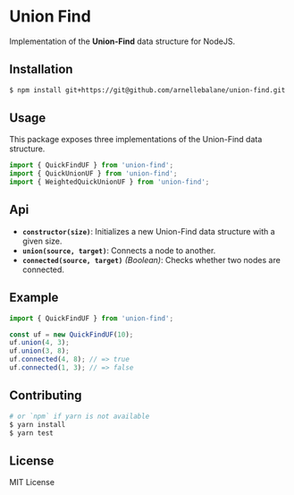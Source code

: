 # Union Find

Implementation of the **Union-Find** data structure for NodeJS.


## Installation

```bash
$ npm install git+https://git@github.com/arnellebalane/union-find.git
```


## Usage

This package exposes three implementations of the Union-Find data structure.

```js
import { QuickFindUF } from 'union-find';
import { QuickUnionUF } from 'union-find';
import { WeightedQuickUnionUF } from 'union-find';
```


## Api

- **`constructor(size)`**: Initializes a new Union-Find data structure with a given size.
- **`union(source, target)`**: Connects a node to another.
- **`connected(source, target)`** _(Boolean)_: Checks whether two nodes are connected.


## Example

```js
import { QuickFindUF } from 'union-find';

const uf = new QuickFindUF(10);
uf.union(4, 3);
uf.union(3, 8);
uf.connected(4, 8); // => true
uf.connected(1, 3); // => false
```


## Contributing

```bash
# or `npm` if yarn is not available
$ yarn install
$ yarn test
```


## License

MIT License
